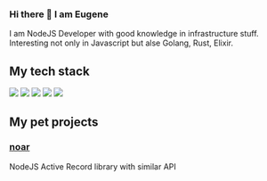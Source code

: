 ### Hi there 👋 I am Eugene

I am NodeJS Developer with good knowledge in infrastructure stuff.
Interesting not only in Javascript but alse Golang, Rust, Elixir.

## My tech stack

![](https://img.shields.io/badge/Docker-316192?style=for-the-badge&logo=docker&logoColor=white)
![](https://img.shields.io/badge/PostgreSQL-316192?style=for-the-badge&logo=postgresql&logoColor=white)
![](https://img.shields.io/badge/JavaScript-F7DF1E?style=for-the-badge&logo=javascript&logoColor=black)
![](https://img.shields.io/badge/Elixir-4B275F?style=for-the-badge&logo=elixir&logoColor=white)
![](https://img.shields.io/badge/Phoenix-ED8B00?style=for-the-badge&logo=phoenix&logoColor=white)

## My pet projects

### [noar](https://github.com/vas3k/vas3k.club)

NodeJS Active Record library with similar API
